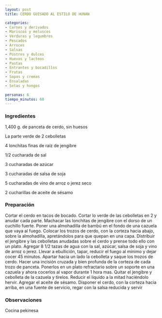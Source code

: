 ```yaml
---
layout: post
title: CERDO GUISADO AL ESTILO DE HUNAN

categories:
- Carnes y derivados
- Mariscos y moluscos
- Verduras y legumbres
- Pescados
- Arroces
- Salsas
- Postres y dulces
- Huevos y lacteos
- Pastas
- Entrantes y bocadillos
- Frutas
- Sopas y cremas
- Ensaladas
- Setas y hongos
 
personas: 6 
tiempo_minutos: 60 
---
```

<h3>Ingredientes</h3>
1,400 g. de panceta de cerdo, sin huesos

La parte verde de 2 cebolletas

4 lonchitas finas de raíz de jengibre

1/2 cucharada de sal

3 cucharadas de azúcar

3 cucharadas de salsa de soja

5 cucharadas de vino de arroz o jerez seco

2 cucharillas de aceite de sésamo

<h3>Preparación</h3>
Cortar el cerdo en tacos de bocado. Cortar lo verde de las cebolletas en 2 y anudar cada parte. Machacar las lonchitas de jengibre con el dorso de un cuchillo fuerte. Poner una almohadilla de bambú en el fondo de una cazuela que vaya al fuego. Colocar los trozos de cerdo, con la corteza hacia abajo, sobre la almohadilla, apretándolos para que quepan en una capa. Distribuir el jengibre y las cebolletas anudadas sobre el cerdo y prense todo ello con un plato. Agregar 8 1/2 tazas de agua con la sal, azúcar, salsa de soja y vino de arroz o jerez. Llevar a ebullición, tapar, reducir el fuego al mínimo y dejar cocer 45 minutos. Apartar hacia un lado la cebolleta y saque los trozos de cerdo. Hacer una incisión cruzada y bien profunda de la corteza de cada trozo de panceta. Ponerlos en un plato refractario sobre un soporte en una cazuela y ahora cocerlos al vapor durante 1 hora mas. Quitar el jengibre y cebolleta de la cazuela y tírelos. Reducir el liquido a la mitad haciéndolo hervir. Agregar el aceite de sésamo. Disponer el cerdo, con la corteza hacia arriba, en una fuente de servicio, regar con la salsa reducida y servir

<h3>Observaciones</h3>
Cocina pekinesa

